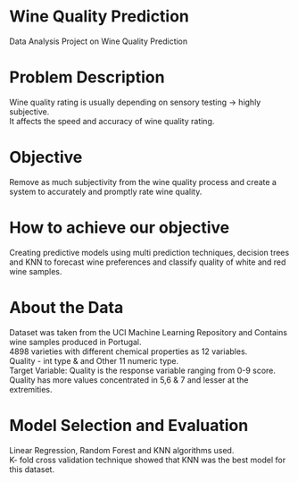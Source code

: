 # Wine Quality Prediction 
Data Analysis Project on Wine Quality Prediction

# Problem Description
Wine quality rating is usually depending on sensory testing -> highly subjective.  
It affects the speed and accuracy of wine quality rating.  

# Objective  
Remove as much subjectivity from the wine quality process and create a system to accurately and promptly rate wine quality.  

# How to achieve our objective 
Creating predictive models using multi prediction techniques, decision trees and KNN to forecast wine preferences and classify quality of white and red wine samples.  

# About the Data 

Dataset was taken from the UCI Machine Learning Repository and Contains wine samples produced in Portugal.  
4898 varieties with different  chemical properties as 12 variables.  
Quality - int type & and Other 11 numeric type.  
Target Variable:  Quality is the response variable ranging from 0-9 score. Quality has more values concentrated in 5,6 & 7 and lesser at the extremities.  

# Model Selection and Evaluation 
Linear Regression, Random Forest and KNN algorithms used.   
K- fold cross validation technique showed that KNN was the best model for this dataset.  








